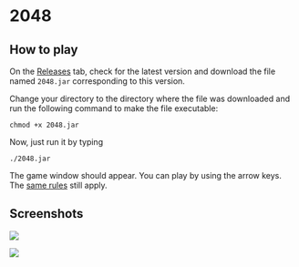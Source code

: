 # 2048

## How to play

On the [Releases](https://github.com/EnzoGabriel29/two-oh-four-eight/releases)
tab, check for the latest version and download the
file named `2048.jar` corresponding to this version.

Change your directory to the directory where the file
was downloaded and run the following command to make the file executable:

    chmod +x 2048.jar

Now, just run it by typing

    ./2048.jar

The game window should appear. You can play by using the arrow keys.
The [same rules](https://en.wikipedia.org/wiki/2048_(video_game)#Gameplay) still apply.

## Screenshots

![](http://i.imgur.com/FTYRLNm.png)

![](http://i.imgur.com/Cp1altd.png)